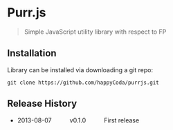 # Purr.js
> Simple JavaScript utility library with respect to FP

## Installation
Library can be installed via downloading a git repo:

```shell
git clone https://github.com/happyCoda/purrjs.git
```

## Release History
* 2013-08-07   v0.1.0   First release

